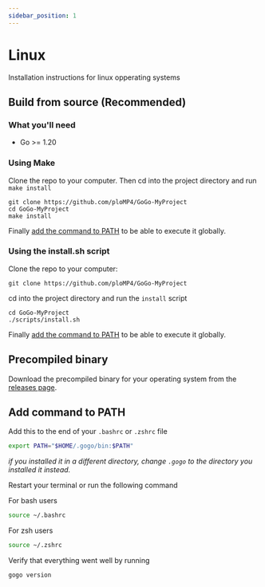 ```yaml
---
sidebar_position: 1
---
```


# Linux

Installation instructions for linux opperating systems

## Build from source (Recommended)

### What you'll need

- Go >= 1.20

### Using Make

Clone the repo to your computer. Then cd into the project directory and run `make install`

```
git clone https://github.com/ploMP4/GoGo-MyProject
cd GoGo-MyProject
make install
```

Finally [add the command to PATH](#add-command-to-path) to be able to execute it globally.

### Using the install.sh script

Clone the repo to your computer:

```
git clone https://github.com/ploMP4/GoGo-MyProject
```

cd into the project directory and run the `install` script

```
cd GoGo-MyProject
./scripts/install.sh
```

Finally [add the command to PATH](#add-command-to-path) to be able to execute it globally.

## Precompiled binary

Download the precompiled binary for your operating system from the [releases page](https://github.com/ploMP4/GoGo-MyProject/releases).

## Add command to PATH

Add this to the end of your `.bashrc` or `.zshrc` file

```bash
export PATH="$HOME/.gogo/bin:$PATH"
```

_if you installed it in a different directory, change `.gogo` to the directory you installed it instead._

Restart your terminal or run the following command

For bash users

```bash
source ~/.bashrc
```

For zsh users

```bash
source ~/.zshrc
```

Verify that everything went well by running

```bash
gogo version
```
